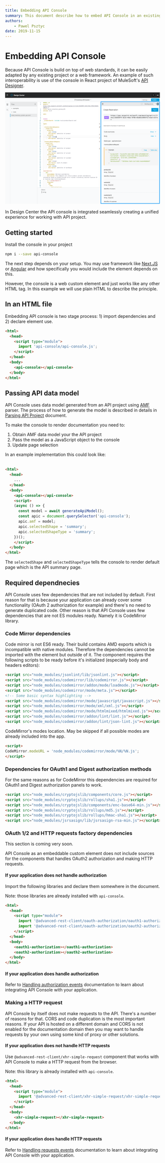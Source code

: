 ```yaml
---
title: Embedding API Console
summary: This document describe how to embed API Console in an existing project
authors:
    - Pawel Psztyc
date: 2019-11-15
---
```


# Embedding API Console

Because API Console is build on top of web standards, it can be easily adapted
by any existing project or a web framework. An example of such interoperability
is use of the console in React project of MuleSoft's [API Designer](https://github.com/mulesoft/api-designer/).

![API Console integrated with API Designer](../images/design-center.png)

In Design Center the API console is integrated seamlessly creating a unified
experience for working with API project.

## Getting started

Install the console in your project

```bash
npm i --save api-console
```

The next step depends on your setup. You may use framework like [Next.JS](https://nextjs.org/)
or [Angular](https://angular.io/) and how specifically you would include the element depends on this.

However, the console is a web custom element and just works like any other HTML tag.
In this example we will use plain HTML to describe the principle.

## In an HTML file

Embedding API console is two stage process: 1) import dependencies and 2) declare element use.

```html
<html>
  <head>
    <script type="module">
      import 'api-console/api-console.js';
    </script>
  </head>
  <body>
    <api-console></api-console>
  </body>
</html>
```

## Passing API data model

API Console uses data model generated from an API project using [AMF](https://github.com/aml-org/amf) parser.
The process of how to generate the model is described in details in [Parsing API Project](../advanced/parsing-amf.md)
document.

To make the console to render documentation you need to:

1.  Obtain AMF data model your the API project
2.  Pass the model as a JavaScript object to the console
3.  Update page selection

In an example implementation this could look like:

```html

<html>
  <head>
    ...
  </head>
  <body>
    <api-console></api-console>
    <script>
    (async () => {
      const model = await generateApiModel();
      const apic = document.querySelector('api-console');
      apic.amf = model;
      apic.selectedShape = 'summary';
      apic.selectedShapeType = 'summary';
    })();
    </script>
  </body>
</html>
```

The `selectedShape` and `selectedShapeType` tells the console to render default
page which is the API summary page.

## Required dependnecies

API Console uses few dependencies that are not included by default.
First reason for that is because your application can already cover some
functionality (OAuth 2 authorization for example) and there's no need to generate
duplicated code.
Other reason is that API Console uses few dependencies that are not ES modules ready.
Namely it is CodeMirror library.

### Code Mirror dependencies

Code mirror is not ES6 ready. Their build contains AMD exports which is
incompatible with native modules. Therefore the dependencies cannot be
imported with the element but outside of it. The component requires the following
scripts to be ready before it's initialized (especially body and headers editors):

```html
<script src="node_modules/jsonlint/lib/jsonlint.js"></script>
<script src="node_modules/codemirror/lib/codemirror.js"></script>
<script src="node_modules/codemirror/addon/mode/loadmode.js"></script>
<script src="node_modules/codemirror/mode/meta.js"></script>
<!-- Some basic syntax highlighting -->
<script src="node_modules/codemirror/mode/javascript/javascript.js"></script>
<script src="node_modules/codemirror/mode/xml/xml.js"></script>
<script src="node_modules/codemirror/mode/htmlmixed/htmlmixed.js"></script>
<script src="node_modules/codemirror/addon/lint/lint.js"></script>
<script src="node_modules/codemirror/addon/lint/json-lint.js"></script>
```

CodeMirror's modes location. May be skipped if all possible modes are already included into the app.

```html
<script>
CodeMirror.modeURL = 'node_modules/codemirror/mode/%N/%N.js';
</script>
```

### Dependencies for OAuth1 and Digest authorization methods

For the same reasons as for CodeMirror this dependencies are required
for OAuth1 and Digest authorization panels to work.

```html
<script src="node_modules/cryptojslib/components/core.js"></script>
<script src="node_modules/cryptojslib/rollups/sha1.js"></script>
<script src="node_modules/cryptojslib/components/enc-base64-min.js"></script>
<script src="node_modules/cryptojslib/rollups/md5.js"></script>
<script src="node_modules/cryptojslib/rollups/hmac-sha1.js"></script>
<script src="node_modules/jsrsasign/lib/jsrsasign-rsa-min.js"></script>
```

### OAuth 1/2 and HTTP requests factory dependencies

This section is coming very soon.

API Console as an embeddable custom element does not include sources for the components that handles OAuth2 authorization and making HTTP requests.

#### If your application does not handle authorization

Import the following libraries and declare them somewhere in the document.

Note: those libraries are already installed with `api-console`.

```html
<html>
  <head>
    <script type="module">
      import '@advanced-rest-client/oauth-authorization/oauth1-authorization.js';
      import '@advanced-rest-client/oauth-authorization/oauth2-authorization.js';
    </script>
  </head>
  <body>
    <oauth1-authorization></oauth1-authorization>
    <oauth2-authorization></oauth2-authorization>
  </body>
</html>
```

#### If your application does handle authorization

Refer to [Handling authorization events](../advanced/handling-events-in-component.md#oauth-token-exchange) documentation to learn about integrating API Console with your application.

### Making a HTTP request

API Console by itself does not make requests to the API. There's a number of reasons for that. CORS and code duplication is the most important reasons.
If your API is hosted on a different domain and CORS is not enabled for the documentation domain then you may want to handle requests by your own using some kind of proxy or other solutions.

#### If your application does not handle HTTP requests

Use `@advanced-rest-client/xhr-simple-request` component that works with API Console to make a HTTP request from the browser.

Note: this library is already installed with `api-console`.

```html
<html>
  <head>
    <script type="module">
      import '@advanced-rest-client/xhr-simple-request/xhr-simple-request.js';
    </script>
  </head>
  <body>
    <xhr-simple-request></xhr-simple-request>
  </body>
</html>
```

#### If your application does handle HTTP requests

Refer to [Handling requests events](../advanced/handling-events-in-component.md#request-events_1) documentation to learn about integrating API Console with your application.
